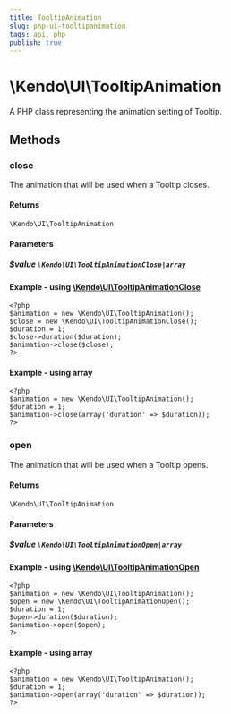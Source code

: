 ```yaml
---
title: TooltipAnimation
slug: php-ui-tooltipanimation
tags: api, php
publish: true
---
```


# \Kendo\UI\TooltipAnimation

A PHP class representing the animation setting of Tooltip.


## Methods

### close

The animation that will be used when a Tooltip closes.

#### Returns
`\Kendo\UI\TooltipAnimation`

#### Parameters

##### $value `\Kendo\UI\TooltipAnimationClose|array`


#### Example - using [\Kendo\UI\TooltipAnimationClose](/api/wrappers/php/Kendo/UI/TooltipAnimationClose)
    <?php
    $animation = new \Kendo\UI\TooltipAnimation();
    $close = new \Kendo\UI\TooltipAnimationClose();
    $duration = 1;
    $close->duration($duration);
    $animation->close($close);
    ?>

#### Example - using array

    <?php
    $animation = new \Kendo\UI\TooltipAnimation();
    $duration = 1;
    $animation->close(array('duration' => $duration));
    ?>

### open

The animation that will be used when a Tooltip opens.

#### Returns
`\Kendo\UI\TooltipAnimation`

#### Parameters

##### $value `\Kendo\UI\TooltipAnimationOpen|array`


#### Example - using [\Kendo\UI\TooltipAnimationOpen](/api/wrappers/php/Kendo/UI/TooltipAnimationOpen)
    <?php
    $animation = new \Kendo\UI\TooltipAnimation();
    $open = new \Kendo\UI\TooltipAnimationOpen();
    $duration = 1;
    $open->duration($duration);
    $animation->open($open);
    ?>

#### Example - using array

    <?php
    $animation = new \Kendo\UI\TooltipAnimation();
    $duration = 1;
    $animation->open(array('duration' => $duration));
    ?>

 
